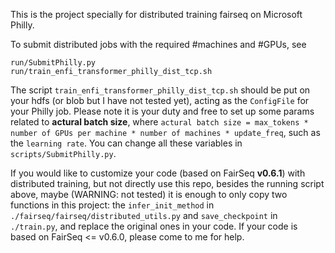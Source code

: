 This is the project specially for distributed training fairseq on Microsoft Philly.

To submit distributed jobs with the required #machines and #GPUs, see 

```
run/SubmitPhilly.py
run/train_enfi_transformer_philly_dist_tcp.sh
```

The script `train_enfi_transformer_philly_dist_tcp.sh` should be put on your hdfs (or blob but I have not tested yet), acting as the `ConfigFile` for your Philly job. Please note it is your duty and free to set up some params related to **actural batch size**, where `actural batch size = max_tokens * number of GPUs per machine * number of machines * update_freq`, such as the `learning rate`. You can change all these variables in `scripts/SubmitPhilly.py`.

If you would like to customize your code (based on FairSeq **v0.6.1**) with distributed training, but not directly use this repo, besides the running script above, maybe (WARNING: not tested) it is enough to only copy two functions in this project: the `infer_init_method` in `./fairseq/fairseq/distributed_utils.py` and `save_checkpoint` in `./train.py`, and replace the original ones in your code. If your code is based on FairSeq <= v0.6.0, please come to me for help.